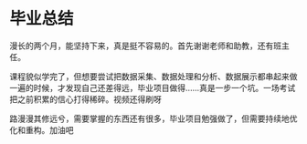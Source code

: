 # 毕业总结

漫长的两个月，能坚持下来，真是挺不容易的。首先谢谢老师和助教，还有班主任。

课程貌似学完了，但想要尝试把数据采集、数据处理和分析、数据展示都串起来做一遍的时候，才发现自己还差得远，毕业项目做得……真是一步一个坑。一场考试把之前积累的信心打得稀碎。视频还得刷呀

路漫漫其修远兮，需要掌握的东西还有很多，毕业项目勉强做了，但需要持续地优化和重构。加油吧